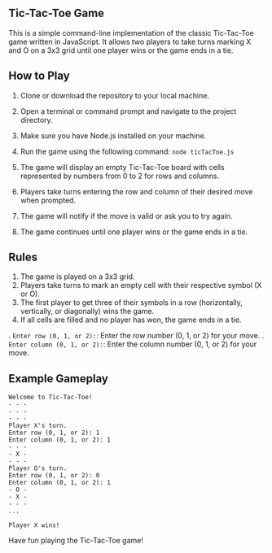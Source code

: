 ## Tic-Tac-Toe Game
This is a simple command-line implementation of the classic Tic-Tac-Toe game written in JavaScript. It allows two players to take turns marking X and O on a 3x3 grid until one player wins or the game ends in a tie.

## How to Play
1. Clone or download the repository to your local machine.

2. Open a terminal or command prompt and navigate to the project directory.

3. Make sure you have Node.js installed on your machine.

4. Run the game using the following command:
   ```node ticTacToe.js```

5. The game will display an empty Tic-Tac-Toe board with cells represented by numbers from 0 to 2 for rows and columns.

6. Players take turns entering the row and column of their desired move when prompted.

7. The game will notify if the move is valid or ask you to try again.

8. The game continues until one player wins or the game ends in a tie.

## Rules
1. The game is played on a 3x3 grid.
2. Players take turns to mark an empty cell with their respective symbol (X or O).
3. The first player to get three of their symbols in a row (horizontally, vertically, or diagonally) wins the game.
4. If all cells are filled and no player has won, the game ends in a tie.

. `Enter row (0, 1, or 2):`: Enter the row number (0, 1, or 2) for your move.
. `Enter column (0, 1, or 2):`: Enter the column number (0, 1, or 2) for your move.

## Example Gameplay

```node
Welcome to Tic-Tac-Toe!
- - -
- - -
- - -
Player X's turn.
Enter row (0, 1, or 2): 1
Enter column (0, 1, or 2): 1
- - -
- X -
- - -
Player O's turn.
Enter row (0, 1, or 2): 0
Enter column (0, 1, or 2): 1
- O -
- X -
- - -
...

Player X wins!
```

Have fun playing the Tic-Tac-Toe game!

